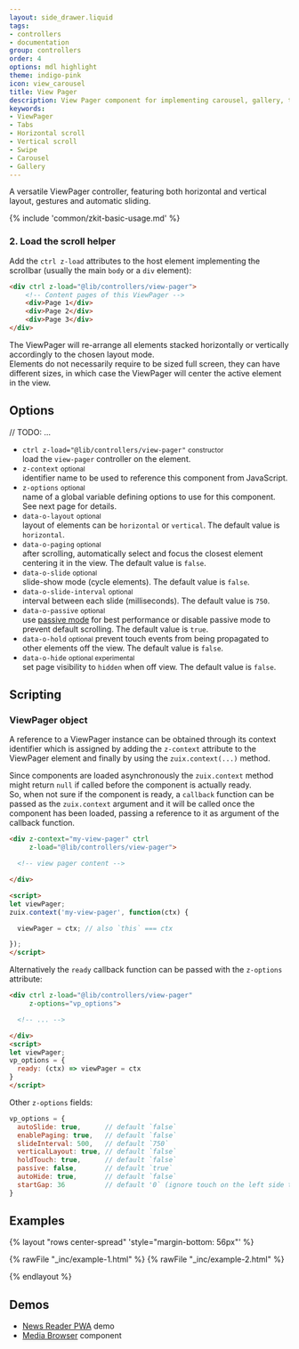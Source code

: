 ```yaml
---
layout: side_drawer.liquid
tags:
- controllers
- documentation
group: controllers
order: 4
options: mdl highlight
theme: indigo-pink
icon: view_carousel
title: View Pager
description: View Pager component for implementing carousel, gallery, tab-views. Gesture enabled, for desktop and mobile.
keywords:
- ViewPager
- Tabs
- Horizontal scroll
- Vertical scroll
- Swipe
- Carousel
- Gallery
---
```


A versatile ViewPager controller, featuring both horizontal and vertical layout, gestures and automatic sliding.

{% include 'common/zkit-basic-usage.md' %}

### 2. Load the scroll helper

Add the `ctrl z-load` attributes to the host element implementing the scrollbar (usually the main `body` or a `div` element):

```html
<div ctrl z-load="@lib/controllers/view-pager">
    <!-- Content pages of this ViewPager -->
    <div>Page 1</div>
    <div>Page 2</div>
    <div>Page 3</div>
</div>
```

The ViewPager will re-arrange all elements stacked horizontally or vertically accordingly to the chosen layout mode.  
Elements do not necessarily require to be sized full screen, they can have different sizes, in which case the ViewPager
will center the active element in the view.


## Options

// TODO: ...

- `ctrl z-load="@lib/controllers/view-pager"` <small>constructor</small>  
  load the <code>view-pager</code> controller on the element.
- `z-context` <small>optional</small>  
  identifier name to be used to reference this component from JavaScript.
- `z-options` <small>optional</small>  
  name of a global variable defining options to use for this component. See next page for details.
- `data-o-layout` <small>optional</small>  
  layout of elements can be `horizontal` or `vertical`. The default value is `horizontal`.
- `data-o-paging` <small>optional</small>  
  after scrolling, automatically select and focus the closest element centering it in the view. The default value is `false`.
- `data-o-slide` <small>optional</small>  
  slide-show mode (cycle elements). The default value is `false`.
- `data-o-slide-interval` <small>optional</small>  
  interval between each slide (milliseconds). The default value is `750`.
- `data-o-passive` <small>optional</small>  
  use <a href="https://github.com/WICG/EventListenerOptions/blob/gh-pages/explainer.md" target="_blank" rel="noopener">passive mode</a>
  for best performance or disable passive mode to prevent default scrolling. The default value is <code>true</code>.
- `data-o-hold`  <small>optional</small>
  prevent touch events from being propagated to other elements off the view. The default value is `false`.
- `data-o-hide`  <small>optional experimental</small>  
  set page visibility to `hidden` when off view. The default value is `false`.


## Scripting

### ViewPager object

A reference to a ViewPager instance can be obtained through its context identifier which is assigned by adding the `z-context`
attribute to the ViewPager element and finally by using the `zuix.context(...)` method.

Since components are loaded asynchronously the `zuix.context` method might return `null` if called before the component
is actually ready.  
So, when not sure if the component is ready, a `callback` function can be passed as the `zuix.context` argument and it will be
called once the component has been loaded, passing a reference to it as argument of the callback function.

```html
<div z-context="my-view-pager" ctrl
     z-load="@lib/controllers/view-pager">

  <!-- view pager content -->

</div>

<script>
let viewPager;
zuix.context('my-view-pager', function(ctx) {

  viewPager = ctx; // also `this` === ctx 

});
</script>
```

Alternatively the `ready` callback function can be passed with the `z-options` attribute:

```html
<div ctrl z-load="@lib/controllers/view-pager"
     z-options="vp_options">

  <!-- ... -->

</div>
<script>
let viewPager;
vp_options = {
  ready: (ctx) => viewPager = ctx
}
</script>
```

Other `z-options` fields:

```js
vp_options = {
  autoSlide: true,      // default `false`
  enablePaging: true,   // default `false`
  slideInterval: 500,   // default `750`
  verticalLayout: true, // default `false`
  holdTouch: true,      // default `false`
  passive: false,       // default `true`
  autoHide: true,       // default `false`
  startGap: 36          // default '0` (ignore touch on the left side to allow swipe gesture to open side drawer)
}
```


## Examples

{% layout "rows center-spread" 'style="margin-bottom: 56px"' %}

{% rawFile "_inc/example-1.html" %}
{% rawFile "_inc/example-2.html" %}

{% endlayout %}


## Demos

- [News Reader PWA](https://zuixjs.github.io/zuix-html-pwa/) demo
- [Media Browser](../../components/media-browser) component
